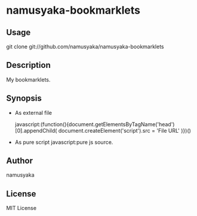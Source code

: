 # namusyaka-bookmarklets
## Usage
  git clone git://github.com/namusyaka/namusyaka-bookmarklets

## Description
  My bookmarklets.

## Synopsis
  * As external file

	javascript:(function(){document.getElementsByTagName('head')[0].appendChild(
	  document.createElement('script').src = 'File URL'
	)})()

  * As pure script
	javascript:pure js source.

## Author
  namusyaka
## License
  MIT License
